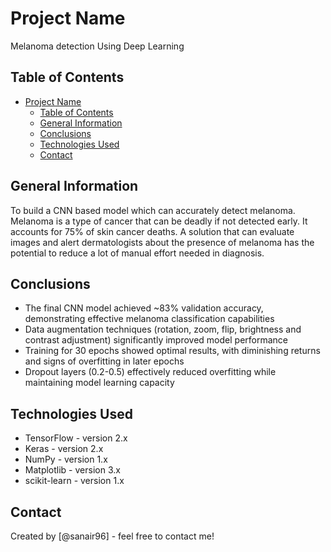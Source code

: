 # Project Name
Melanoma detection Using Deep Learning

## Table of Contents
- [Project Name](#project-name)
  - [Table of Contents](#table-of-contents)
  - [General Information](#general-information)
  - [Conclusions](#conclusions)
  - [Technologies Used](#technologies-used)
  - [Contact](#contact)

## General Information
To build a CNN based model which can accurately detect melanoma. Melanoma is a type of cancer that can be deadly if not detected early. It accounts for 75% of skin cancer deaths. A solution that can evaluate images and alert dermatologists about the presence of melanoma has the potential to reduce a lot of manual effort needed in diagnosis.

## Conclusions
- The final CNN model achieved ~83% validation accuracy, demonstrating effective melanoma classification capabilities
- Data augmentation techniques (rotation, zoom, flip, brightness and contrast adjustment) significantly improved model performance
- Training for 30 epochs showed optimal results, with diminishing returns and signs of overfitting in later epochs
- Dropout layers (0.2-0.5) effectively reduced overfitting while maintaining model learning capacity

## Technologies Used
- TensorFlow - version 2.x
- Keras - version 2.x
- NumPy - version 1.x
- Matplotlib - version 3.x
- scikit-learn - version 1.x

## Contact
Created by [@sanair96] - feel free to contact me!

